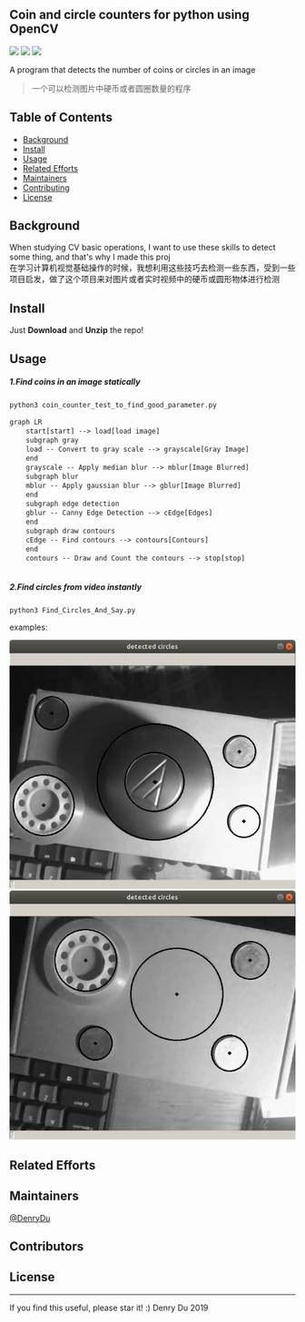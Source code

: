 ## Coin and circle counters for python using OpenCV
![](https://img.shields.io/badge/language-python-green.svg)  ![](https://img.shields.io/badge/Coin_Counter-v1.0.6-519dd9.svg) ![](https://img.shields.io/badge/dependency-opencv-orange.svg)

A program that detects the number of coins or circles in an image    
> 一个可以检测图片中硬币或者圆圈数量的程序
## Table of Contents
- [Background](#background)
- [Install](#install)
- [Usage](#usage)
- [Related Efforts](#related-efforts)
- [Maintainers](#maintainers)
- [Contributing](#contributing)
- [License](#license)

## Background
When studying CV basic operations, I want to use these skills to detect some thing, and that's why I made this proj                 
在学习计算机视觉基础操作的时候，我想利用这些技巧去检测一些东西，受到一些项目启发，做了这个项目来对图片或者实时视频中的硬币或圆形物体进行检测
## Install
Just **Download** and **Unzip** the repo!
## Usage
##### 1.Find coins in an image statically
```
python3 coin_counter_test_to_find_good_parameter.py
```
```mermaid
graph LR
    start[start] --> load[load image]
    subgraph gray
    load -- Convert to gray scale --> grayscale[Gray Image]
    end
    grayscale -- Apply median blur --> mblur[Image Blurred]
    subgraph blur
    mblur -- Apply gaussian blur --> gblur[Image Blurred]
    end
    subgraph edge detection
    gblur -- Canny Edge Detection --> cEdge[Edges]
    end
    subgraph draw contours
    cEdge -- Find contours --> contours[Contours]
    end
    contours -- Draw and Count the contours --> stop[stop]
    
```
<!--load image -> convert to grey scale -> apply median blur -> apply gaussian blur -> apply canny edge detection -> find contours -> draw contours -> count the number of contours -> thus, count the number of coins.<br><br>-->


##### 2.Find circles from video instantly
```
python3 Find_Circles_And_Say.py
```
examples:

<img src="./find_circles_ex/find_circles_test_1.png" width="600"  alt="test_1"/>
<img src="./find_circles_ex/find_circles_test_2.png" width="600"  alt="test_2"/>

## Related Efforts
## Maintainers
[@DenryDu](https://github.com/DenryDu)
## Contributors
## License

***
If you find this useful, please star it! :)
Denry Du 2019
